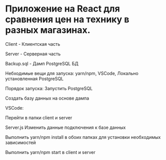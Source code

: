 # Приложение на  React для сравнения цен на технику в разных магазинах.

Client - Клиентская часть

Server - Серверная часть

Backup.sql - Дамп PostgreSQL БД

Небходимые вещи для запуска: yarn/npm, VSCode, Локально установленная PostgreSQL

Порядок запуска: Запустить PostgreSQL

Создать базу данных на основе дампа


VSCode:

Перейти в папки client и server

Server.js Изменить данные подключения к базе данных

Выполнить yarn/npm install в обоих папках для установки необходимых зависимостей

Выполнить yarn/npm start в client и server
